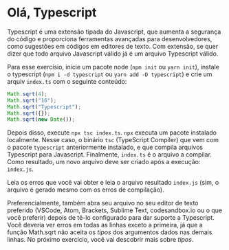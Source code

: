# Olá, Typescript

Typescript é uma extensão tipada do Javascript, que aumenta a segurança do código e proporciona ferramentas avançadas para desenvolvedores, como sugestões em códigos em editores de texto. Com extensão, se quer dizer que todo arquivo Javascript válido já é um arquivo Typescript válido.

Para esse exercísio, inicie um pacote node (`npm init` ou `yarn init`), instale o typescript (`npm i -d typescript` ou `yarn add -D typescript`) e crie um arquiv `index.ts` com o seguinte conteúdo:

```typescript
Math.sqrt(4);
Math.sqrt("16");
Math.sqrt("Typescript");
Math.sqrt({});
Math.sqrt(new Date());
```

Depois disso, execute `npx tsc index.ts`. `npx` executa um pacote instalado localmente. Nesse caso, o binário `tsc` (TypeScript Compiler) que vem com o pacote `typescript` anteriormente instalado, e que compila arquivos Typescript para Javascript. Finalmente, `index.ts` é o arquivo a compilar. Como resultado, um novo arquivo deve ser criado após a execução: `index.js`.

Leia os erros que vocẽ vai obter e leia o arquivo resultado `index.js` (sim, o arquivo é gerado mesmo com os erros de compilação).

Preferencialmente, também abra seu arquivo no seu editor de texto preferido (VSCode, Atom, Brackets, Sublime Text, codesandbox.io ou o que você preferir) depois de tê-lo configurado para dar suporte a Typescript. Você deveria ver erros em todas as linhas exceto a primeira, já que a função Math.sqrt não aceita os *tipos* dos argumentos dados nas demais linhas. No próximo exercício, você vai descobrir mais sobre *tipos*.
